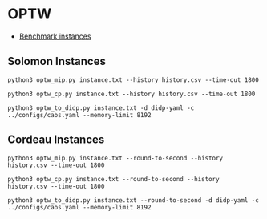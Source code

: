 # OPTW

- [Benchmark instances](https://www.mech.kuleuven.be/en/cib/op#section-6)

## Solomon Instances

```python3
python3 optw_mip.py instance.txt --history history.csv --time-out 1800
```

```python3
python3 optw_cp.py instance.txt --history history.csv --time-out 1800
```

```python3
python3 optw_to_didp.py instance.txt -d didp-yaml -c ../configs/cabs.yaml --memory-limit 8192
```

## Cordeau Instances

```python3
python3 optw_mip.py instance.txt --round-to-second --history history.csv --time-out 1800
```

```python3
python3 optw_cp.py instance.txt --round-to-second --history history.csv --time-out 1800
```

```python3
python3 optw_to_didp.py instance.txt --round-to-second -d didp-yaml -c ../configs/cabs.yaml --memory-limit 8192
```
